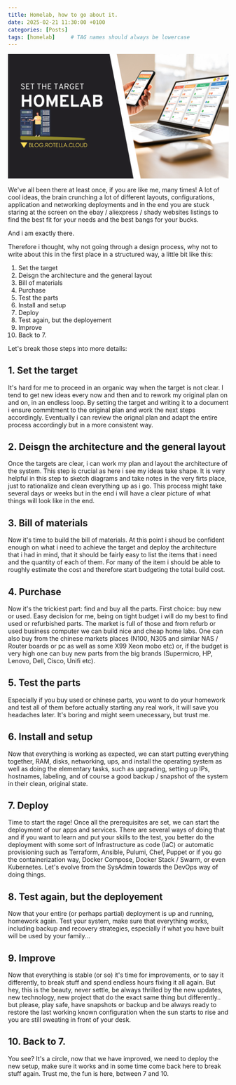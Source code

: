```yaml
---
title: Homelab, how to go about it.
date: 2025-02-21 11:30:00 +0100
categories: [Posts]
tags: [homelab]     # TAG names should always be lowercase
---
```

![Desktop View](/assets/img/homelab-header-02.png)

We've all been there at least once, if you are like me, many times! A lot of cool ideas, the brain crunching a lot of different layouts, configurations, application and networking deployments and in the end you are stuck staring at the screen on the ebay / aliexpress / shady websites listings to find the best fit for your needs and the best bangs for your bucks. 

And i am exactly there. 

Therefore i thought, why not going through a design process, why not to write about this in the first place in a structured way, a little bit like this:

1. Set the target
2. Deisgn the architecture and the general layout
3. Bill of materials
4. Purchase
5. Test the parts
6. Install and setup
7. Deploy 
8. Test again, but the deployement
9. Improve
10. Back to 7.

Let's break those steps into more details:

## 1. Set the target

It's hard for me to proceed in an organic way when the target is not clear. I tend to get new ideas every now and then and to rework my original plan on and on, in an endless loop. By setting the target and writing it to a document i ensure commitment to the original plan and work the next steps accordingly. Eventually i can review the orignal plan and adapt the entire process accordingly but in a more consistent way.

## 2. Deisgn the architecture and the general layout

Once the targets are clear, i can work my plan and layout the architecture of the system. This step is crucial as here i see my ideas take shape. It is very helpful in this step to sketch diagrams and take notes in the very firts place, just to rationalize and clean everything up as i go. This process might take several days or weeks but in the end i will have a clear picture of what things will look like in the end.

## 3. Bill of materials

Now it's time to build the bill of materials. At this point i shoud be confident enough on what i need to achieve the target and deploy the architecture that i had in mind, that it should be fairly easy to list the items that i need and the quantity of each of them. For many of the item i should be able to roughly estimate the cost and therefore start budgeting the total build cost.

## 4. Purchase

Now it's the trickiest part: find and buy all the parts.
First choice: buy new or used. Easy decision for me, being on tight budget i will do my best to find used or refurbished parts. The market is full of those and from refurb or used business computer we can build nice and cheap home labs. One can also buy from the chinese markets places (N100, N305 and similar NAS / Router boards or pc as well as some X99 Xeon mobo etc) or, if the budget is very high one can buy new parts from the big brands (Supermicro, HP, Lenovo, Dell, Cisco, Unifi etc).

## 5. Test the parts

Especially if you buy used or chinese parts, you want to do your homework and test all of them before actually starting any real work, it will save you headaches later. It's boring and might seem unecessary, but trust me.

## 6. Install and setup

Now that everything is working as expected, we can start putting everything together, RAM, disks, networking, ups, and install the operating system as well as doing the elementary tasks, such as upgrading, setting up IPs, hostnames, labeling, and of course a good backup / snapshot of the system in their clean, original state.

## 7. Deploy

Time to start the rage! Once all the prerequisites are set, we can start the deployment of our apps and services. There are several ways of doing that and if you want to learn and put your skills to the test, you better do the deployment with some sort of Infrastructure as code (IaC) or automatic provisioning such as Terraform, Ansible, Pulumi, Chef, Puppet or if you go the containerization way, Docker Compose, Docker Stack / Swarm, or even Kubernetes. Let's evolve from the SysAdmin towards the DevOps way of doing things.

## 8. Test again, but the deployement

Now that your entire (or perhaps partial) deployment is up and running, homework again. Test your system, make sure that everything works, including backup and recovery strategies, especially if what you have built will be used by your family...

## 9. Improve

Now that everything is stable (or so) it's time for improvements, or to say it differently, to break stuff and spend endless hours fixing it all again. But hey, this is the beauty, never settle, be always thrilled by the new updates, new technology, new project that do the exact same thing but differently.. but please, play safe, have snapshots or backup and be always ready to restore the last working known configuration when the sun starts to rise and you are still sweating in front of your desk.

## 10. Back to 7.

You see? It's a circle, now that we have improved, we need to deploy the new setup, make sure it works and in some time come back here to break stuff again. Trust me, the fun is here, between 7 and 10. 